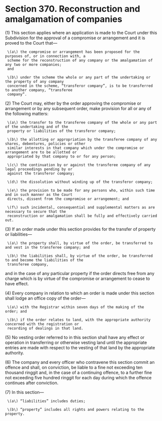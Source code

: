# Section 370. Reconstruction and amalgamation of companies

\(1\) This section applies where an application is made to the Court under this Subdivision for the approval of a compromise or arrangement and it is proved to the Court that—

     \(a\) the compromise or arrangement has been proposed for the purposes of, or in connection with, a  
     scheme for the reconstruction of any company or the amalgamation of any two or more companies;  
     and

     \(b\) under the scheme the whole or any part of the undertaking or the property of any company  
     concerned in the scheme, “transferor company”, is to be transferred to another company, “transferee  
     company”.

\(2\) The Court may, either by the order approving the compromise or arrangement or by any subsequent order, make provision for all or any of the following matters:

     \(a\) the transfer to the transferee company of the whole or any part of the undertaking and of the  
     property or liabilities of the transferor company;

     \(b\) the allotting or appropriation by the transferee company of any shares, debentures, policies or other  
     similar interests in that company which under the compromise or arrangement are to be allotted or  
     appropriated by that company to or for any person;

     \(c\) the continuation by or against the transferee company of any legal proceedings pending by or  
     against the transferor company;

     \(d\) the dissolution without winding up of the transferor company;

     \(e\) the provision to be made for any persons who, within such time and in such manner as the Court  
     directs, dissent from the compromise or arrangement; and

     \(f\) such incidental, consequential and supplemental matters as are necessary to secure that the  
     reconstruction or amalgamation shall be fully and effectively carried out.

\(3\) If an order made under this section provides for the transfer of property or liabilities—

     \(a\) the property shall, by virtue of the order, be transferred to and vest in the transferee company; and

     \(b\) the liabilities shall, by virtue of the order, be transferred to and become the liabilities of the  
     transferee company,

and in the case of any particular property if the order directs free from any charge which is by virtue of the compromise or arrangement to cease to have effect.

\(4\) Every company in relation to which an order is made under this section shall lodge an office copy of the order—

     \(a\) with the Registrar within seven days of the making of the order; and

     \(b\) if the order relates to land, with the appropriate authority concerned with the registration or  
     recording of dealings in that land.

\(5\) No vesting order referred to in this section shall have any effect or operation in transferring or otherwise vesting land until the appropriate entries are made with respect to the vesting of that land by the appropriate authority.

\(6\) The company and every officer who contravene this section commit an offence and shall, on conviction, be liable to a fine not exceeding ten thousand ringgit and, in the case of a continuing offence, to a further fine not exceeding five hundred ringgit for each day during which the offence continues after conviction.

\(7\) In this section—

     \(a\) “liabilities” includes duties;

     \(b\) “property” includes all rights and powers relating to the property.

